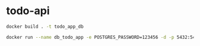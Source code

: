 # todo-api

```bash
docker build . -t todo_app_db
```

```bash
docker run --name db_todo_app -e POSTGRES_PASSWORD=123456 -d -p 5432:5432 todo_app_db
```
